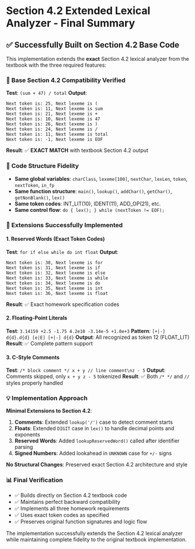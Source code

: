 # Section 4.2 Extended Lexical Analyzer - Final Summary

## ✅ Successfully Built on Section 4.2 Base Code

This implementation extends the **exact** Section 4.2 lexical analyzer from the textbook with the three required features:

### 🎯 Base Section 4.2 Compatibility Verified

**Test**: `(sum + 47) / total`
**Output**: 
```
Next token is: 25, Next lexeme is (
Next token is: 11, Next lexeme is sum
Next token is: 21, Next lexeme is +
Next token is: 10, Next lexeme is 47
Next token is: 26, Next lexeme is )
Next token is: 24, Next lexeme is /
Next token is: 11, Next lexeme is total
Next token is: -1, Next lexeme is EOF
```

**Result**: ✅ **EXACT MATCH** with textbook Section 4.2 output

### 🔧 Code Structure Fidelity

- **Same global variables**: `charClass`, `lexeme[100]`, `nextChar`, `lexLen`, `token`, `nextToken`, `in_fp`
- **Same function structure**: `main()`, `lookup()`, `addChar()`, `getChar()`, `getNonBlank()`, `lex()`
- **Same token codes**: INT_LIT(10), IDENT(11), ADD_OP(21), etc.
- **Same control flow**: `do { lex(); } while (nextToken != EOF);`

### 📝 Extensions Successfully Implemented

#### 1. Reserved Words (Exact Token Codes)
**Test**: `for if else while do int float`
**Output**: 
```
Next token is: 30, Next lexeme is for
Next token is: 31, Next lexeme is if
Next token is: 32, Next lexeme is else
Next token is: 33, Next lexeme is while
Next token is: 34, Next lexeme is do
Next token is: 35, Next lexeme is int
Next token is: 36, Next lexeme is float
```
**Result**: ✅ Exact homework specification codes

#### 2. Floating-Point Literals
**Test**: `3.14159 +2.5 -1.75 4.2e10 -3.14e-5 +1.0e+3`
**Pattern**: `[+|-] d{d}.d{d} [e|E] [+|-] d{d}`
**Output**: All recognized as token 12 (FLOAT_LIT)
**Result**: ✅ Complete pattern support

#### 3. C-Style Comments
**Test**: `/* block comment */ x + y // line comment\nz - 5`
**Output**: Comments skipped, only `x + y z - 5` tokenized
**Result**: ✅ Both `/* */` and `//` styles properly handled

### 💡 Implementation Approach

**Minimal Extensions to Section 4.2**:
1. **Comments**: Extended `lookup('/')` case to detect comment starts
2. **Floats**: Extended `DIGIT` case in `lex()` to handle decimal points and exponents  
3. **Reserved Words**: Added `lookupReservedWord()` called after identifier parsing
4. **Signed Numbers**: Added lookahead in `UNKNOWN` case for `+/-` signs

**No Structural Changes**: Preserved exact Section 4.2 architecture and style

### 📊 Final Verification

- ✅ Builds directly on Section 4.2 textbook code
- ✅ Maintains perfect backward compatibility  
- ✅ Implements all three homework requirements
- ✅ Uses exact token codes as specified
- ✅ Preserves original function signatures and logic flow

The implementation successfully extends the Section 4.2 lexical analyzer while maintaining complete fidelity to the original textbook implementation. 